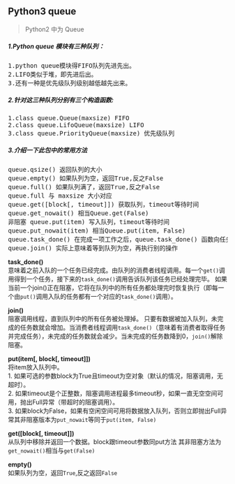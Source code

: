 
## Python3 queue
>Python2 中为 Queue

##### 1.Python queue 模块有三种队列：
<pre>
1.python queue模块得FIFO队列先进先出。
2.LIFO类似于堆，即先进后出。
3.还有一种是优先级队列级别越低越先出来。
</pre>

##### 2.针对这三种队列分别有三个构造函数:
<pre>
1.class queue.Queue(maxsize) FIFO
2.class queue.LifoQueue(maxsize) LIFO
3.class queue.PriorityQueue(maxsize) 优先级队列
</pre>
##### 3.介绍一下此包中的常用方法
<pre>
queue.qsize() 返回队列的大小
queue.empty() 如果队列为空，返回True,反之False
queue.full() 如果队列满了，返回True,反之False
queue.full 与 maxsize 大小对应
queue.get([block[, timeout]]) 获取队列，timeout等待时间
queue.get_nowait() 相当Queue.get(False)
非阻塞 queue.put(item) 写入队列，timeout等待时间
queue.put_nowait(item) 相当Queue.put(item, False) 
queue.task_done() 在完成一项工作之后，queue.task_done() 函数向任务已经完成的队列发送一个信号
queue.join() 实际上意味着等到队列为空，再执行别的操作
</pre>

**task_done()**<br>
意味着之前入队的一个任务已经完成。由队列的消费者线程调用。每一个```get()```调用得到一个任务，接下来的```task_done()```调用告诉队列该任务已经处理完毕。
如果当前一个join()正在阻塞，它将在队列中的所有任务都处理完时恢复执行（即每一个由```put()```调用入队的任务都有一个对应的```task_done()```调用）。

**join()**<br>
阻塞调用线程，直到队列中的所有任务被处理掉。
只要有数据被加入队列，未完成的任务数就会增加。当消费者线程调用```task_done()```（意味着有消费者取得任务并完成任务），未完成的任务数就会减少。当未完成的任务数降到0，```join()```解除阻塞。

**put(item[, block[, timeout]])**<br>
将item放入队列中。<br>
    1. 如果可选的参数block为True且timeout为空对象（默认的情况，阻塞调用，无超时）。<br>
	2. 如果timeout是个正整数，阻塞调用进程最多timeout秒，如果一直无空空间可用，抛出Full异常（带超时的阻塞调用）。<br>
	3. 如果block为False，如果有空闲空间可用将数据放入队列，否则立即抛出Full异常其非阻塞版本为```put_nowait```等同于```put(item, False)```

**get([block[, timeout]])**<br>
从队列中移除并返回一个数据。block跟timeout参数同put方法
其非阻塞方法为```get_nowait()```相当与```get(False)```

**empty()**<br>
如果队列为空，返回```True```,反之返回```False```


